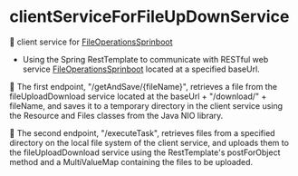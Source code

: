 # clientServiceForFileUpDownService

:handshake: client service for [FileOperationsSprinboot](https://github.com/Justy-11/fileOperationsSpringboot) 

* Using the Spring RestTemplate to communicate with RESTful web service [FileOperationsSprinboot](https://github.com/Justy-11/fileOperationsSpringboot) located at a specified baseUrl.

📂 The first endpoint, "/getAndSave/{fileName}", retrieves a file from the fileUploadDownload service located at the baseUrl + "/download/" + fileName, and saves it to a temporary directory in the client service using the Resource and Files classes from the Java NIO library.

🔄 The second endpoint, "/executeTask", retrieves files from a specified directory on the local file system of the client service, and uploads them to the fileUploadDownload service using the RestTemplate's postForObject method and a MultiValueMap containing the files to be uploaded.
